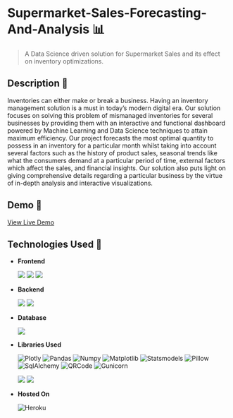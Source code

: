 # Supermarket-Sales-Forecasting-And-Analysis :bar_chart:
> A Data Science driven solution for Supermarket Sales and its effect on inventory optimizations.

## Description :blue_book:
Inventories can either make or break a business. Having an inventory management solution is a must in today’s modern digital era.
Our solution focuses on solving this problem of mismanaged inventories for several businesses by providing them with an interactive and functional dashboard powered by Machine Learning and Data Science techniques to attain maximum efficiency. Our project forecasts the most optimal quantity to possess in an inventory for a particular month whilst taking into account several factors such as the history of product sales, seasonal trends like what the consumers demand at a particular period of time, external factors which affect the sales, and financial insights. Our solution also puts light on giving comprehensive details regarding a particular business by the virtue of in-depth analysis and interactive visualizations.

## Demo :rocket:
[View Live Demo](https://sales-anaylser.herokuapp.com/ "Sales Analyser")

## Technologies Used :hamburger:
* **Frontend**

  <img src="https://img.shields.io/badge/HTML5-E34F26?style=for-the-badge&logo=html5&logoColor=white" /> <img src="https://img.shields.io/badge/CSS3-1572B6?style=for-the-badge&logo=css3&logoColor=white" /> <img src="https://img.shields.io/badge/jQuery-0769AD?style=for-the-badge&logo=jquery&logoColor=white">
* **Backend**
  
  <img src="https://img.shields.io/badge/Python-14354C?style=for-the-badge&logo=python&logoColor=white" /> <img src="https://img.shields.io/badge/Flask-000000?style=for-the-badge&logo=flask&logoColor=white">

* **Database**
  
  <img src="https://img.shields.io/badge/SQLite-07405E?style=for-the-badge&logo=sqlite&logoColor=white" />

* **Libraries Used**
  
  ![Plotly](https://img.shields.io/badge/Plotly-07405E)
  ![Pandas](https://img.shields.io/badge/Pandas-07405E)
  ![Numpy](https://img.shields.io/badge/Numpy-07405E)
  ![Matplotlib](https://img.shields.io/badge/Matplotlib-07405E)
  ![Statsmodels](https://img.shields.io/badge/Statsmodels-07405E)
  ![Pillow](https://img.shields.io/badge/Pillow-07405E)
  ![SqlAlchemy](https://img.shields.io/badge/SqlAlchemy-07405E)
  ![QRCode](https://img.shields.io/badge/QRCode-07405E)
  ![Gunicorn](https://img.shields.io/badge/Gunicorn-07405E)
  
  <img src="https://img.shields.io/badge/Made%20with-Jupyter-orange?style=for-the-badge&logo=Jupyter" /> <img src="https://img.shields.io/badge/Made%20with-VSCode-1f425f.svg?style=for-the-badge&logo=VSCode" />

* **Hosted On** 
  
  ![Heroku](https://img.shields.io/badge/Heroku-430098?style=for-the-badge&logo=heroku&logoColor=white)
